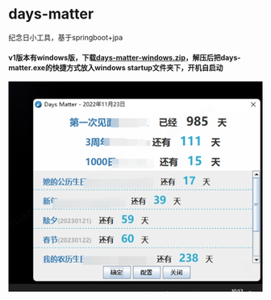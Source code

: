 # days-matter
纪念日小工具，基于springboot+jpa
#### v1版本有windows版，下载[days-matter-windows.zip](https://github.com/ghuan/days-matter/releases/download/v1/days-matter-windows.zip)，解压后把days-matter.exe的快捷方式放入windows startup文件夹下，开机自启动
![days-matter.png](https://github.com/ghuan/days-matter/blob/main/days-matter.png?raw=true)
